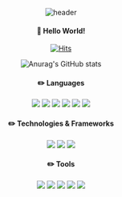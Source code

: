 <div align="center">

![header](https://capsule-render.vercel.app/api?text=RealCommang)

####  :wave: Hello World! 
<div>
 
[![Hits](https://hits.seeyoufarm.com/api/count/incr/badge.svg?url=https%3A%2F%2Fgithub.com%2Frealcommang&count_bg=%23C83D76&title_bg=%23E28B8B&icon=&icon_color=%23E7E7E7&title=today&edge_flat=false)](https://hits.seeyoufarm.com)

</div>

![Anurag's GitHub stats](https://github-readme-stats.vercel.app/api?username=realcommang&show_icons=true&theme=radical)
 
####  ✏️ Languages

<img src="https://img.shields.io/badge/JavaScript-F7DF1E?style=for-the-badge&logo=JavaScript&logoColor=white">
<img src="https://img.shields.io/badge/JAVA-007396?style=for-the-badge&logo=Java&logoColor=white">
<img src="https://img.shields.io/badge/C-EF2D5E?style=for-the-badge&logo=C&logoColor=white">
<img src="https://img.shields.io/badge/SQL-FF9E0F?style=for-the-badge&logo=SQL&logoColor=white">
<img src="https://img.shields.io/badge/Python-512BD4?style=for-the-badge&logo=Python&logoColor=white">
<img src="https://img.shields.io/badge/CSS3-1572B6?style=for-the-badge&logo=CSS3&logoColor=white">

####  ✏️ Technologies & Frameworks

<img src="https://img.shields.io/badge/Spring-6DB33F?style=for-the-badge&logo=Spring&logoColor=white">
<img src="https://img.shields.io/badge/HTML5-E34F26?style=for-the-badge&logo=HTML5&logoColor=white">
<img src="https://img.shields.io/badge/Django-FF0000?style=for-the-badge&logo=Django&logoColor=white">

####  ✏️ Tools

<img src="https://img.shields.io/badge/Eclipse-2C2255?style=for-the-badge&logo=Eclipse%20IDE&logoColor=white">
<img src="https://img.shields.io/badge/Android Studio-A9225C?style=for-the-badge&logo=Android Studio&logoColor=white"/>
<img src="https://img.shields.io/badge/VSCode-007ACC?style=for-the-badge&logo=VisualStudioCode&logoColor=white">
<img src="https://img.shields.io/badge/IntelliJIDEA-007ACC?style=for-the-badge&logo=IntelliJIDEA&logoColor=white">
<img src="https://img.shields.io/badge/PyCharm-FF9E0F?style=for-the-badge&logo=PyCharm&logoColor=white">

</div>
